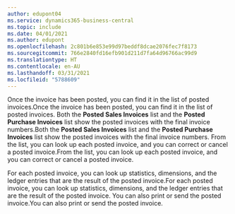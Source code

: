 ```yaml
---
author: edupont04
ms.service: dynamics365-business-central
ms.topic: include
ms.date: 04/01/2021
ms.author: edupont
ms.openlocfilehash: 2c801b6e853e99d97beddf8dcae2076fec7f8173
ms.sourcegitcommit: 766e2840fd16efb901d211d7fa64d96766ac99d9
ms.translationtype: HT
ms.contentlocale: en-AU
ms.lasthandoff: 03/31/2021
ms.locfileid: "5788609"
---
```

<span data-ttu-id="99196-101">Once the invoice has been posted, you can find it in the list of posted invoices.</span><span class="sxs-lookup"><span data-stu-id="99196-101">Once the invoice has been posted, you can find it in the list of posted invoices.</span></span> <span data-ttu-id="99196-102">Both the **Posted Sales Invoices** list and the **Posted Purchase Invoices** list show the posted invoices with the final invoice numbers.</span><span class="sxs-lookup"><span data-stu-id="99196-102">Both the **Posted Sales Invoices** list and the **Posted Purchase Invoices** list show the posted invoices with the final invoice numbers.</span></span> <span data-ttu-id="99196-103">From the list, you can look up each posted invoice, and you can correct or cancel a posted invoice.</span><span class="sxs-lookup"><span data-stu-id="99196-103">From the list, you can look up each posted invoice, and you can correct or cancel a posted invoice.</span></span>  

<span data-ttu-id="99196-104">For each posted invoice, you can look up statistics, dimensions, and the ledger entries that are the result of the posted invoice.</span><span class="sxs-lookup"><span data-stu-id="99196-104">For each posted invoice, you can look up statistics, dimensions, and the ledger entries that are the result of the posted invoice.</span></span> <span data-ttu-id="99196-105">You can also print or send the posted invoice.</span><span class="sxs-lookup"><span data-stu-id="99196-105">You can also print or send the posted invoice.</span></span>  
